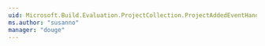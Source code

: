 ```yaml
---
uid: Microsoft.Build.Evaluation.ProjectCollection.ProjectAddedEventHandler
ms.author: "susanno"
manager: "douge"
---
```

